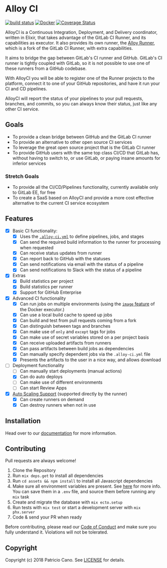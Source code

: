 # Alloy CI

[![build status](https://alloy-ci.com/projects/1/badge/master)](https://alloy-ci.com/projects/1)
[![Docker](https://img.shields.io/docker/pulls/alloyci/alloy_ci.svg)](https://hub.docker.com/r/alloyci/alloy_ci/)
[![Coverage Status](https://coveralls.io/repos/github/AlloyCI/alloy_ci/badge.svg?branch=master)](https://coveralls.io/github/AlloyCI/alloy_ci?branch=master)

AlloyCI is a Continuous Integration, Deployment, and Delivery coordinator,
written in Elixir, that takes advantage of the GitLab CI Runner, and its
capabilities as executor. It also provides its own runner, the [Alloy Runner](https://github.com/AlloyCI/alloy-runner),
which is a fork of the GitLab CI Runner, with extra capabilities.

It aims to bridge the gap between GitLab's CI runner and GitHub. GitLab's
CI runner is tightly coupled with GitLab, so it is not possible to use one of
these runners from a GitHub codebase.

With AlloyCI you will be able to register one of the Runner projects to the platform,
connect it to one of your GitHub repositories, and have it run your CI and
CD pipelines.

AlloyCI will report the status of your pipelines to your pull requests, branches,
and commits, so you can always know their status, just like any other CI service.

## Goals

- To provide a clean bridge between GitHub and the GitLab CI runner
- To provide an alternative to other open source CI services
- To leverage the great open source project that is the GitLab CI runner
- To provide GitHub users with the same top class CI/CD that GitLab has, without
  having to switch to, or use GitLab, or paying insane amounts for inferior services

### Stretch Goals

- To provide all the CI/CD/Pipelines functionality, currently available only to
  GitLab EE, for free
- To create a SaaS based on AlloyCI and provide a more cost effective alternative
  to the current CI service ecosystem

## Features

- [x] Basic CI functionality:
  - [x] Uses the [`.alloy-ci.yml`](doc/yaml/README.md) to define pipelines, jobs, and stages
  - [x] Can send the required build information to the runner for processing when requested
  - [x] Can receive status updates from runner
  - [x] Can report back to GitHub with the statuses
  - [x] Can send notifications via email with the status of a pipeline
  - [x] Can send notifications to Slack with the status of a pipeline
- [x] Extras
  - [x] Build statistics per project
  - [x] Build statistics per runner
  - [x] Support for GitHub Enterprise
- [x] Advanced CI functionality
  - [x] Can run jobs on multiple environments (using the [`image` feature](doc/docker/README.md) of the Docker executor.)
  - [x] Can use a local build cache to speed up jobs
  - [x] Can build and test from pull requests coming from a fork
  - [x] Can distinguish between tags and branches
  - [x] Can make use of `only` and `except` tags for jobs
  - [x] Can make use of secret variables stored on a per project basis
  - [x] Can receive uploaded artifacts from runners
  - [x] Can pass artifacts between build jobs as dependencies
  - [x] Can manually specify dependent jobs via the `.alloy-ci.yml` file
  - [x] Presents the artifacts to the user in a nice way, and allows download
- [ ] Deployment functionality
  - [ ] Can manually start deployments (manual actions)
  - [x] Can do auto deploys
  - [ ] Can make use of different environments
  - [ ] Can start Review Apps
- [x] [Auto Scaling Support](https://github.com/AlloyCI/alloy-runner/tree/master/docs/install/autoscaling.md) (supported directly by the runner)
  - [x] Can create runners on demand
  - [x] Can destroy runners when not in use

## Installation

Head over to our [documentation](doc/) for more information.

## Contributing

Pull requests are always welcome!

1. Clone the Repository
1. Run `mix deps.get` to install all dependencies
1. Run `cd assets && npm install` to install all Javascript dependencies
1. Make sure all environment variables are present. See [here](doc/README.md#configuration) for more info. 
   You can save them in a `.env` file, and source them before running any `mix` task
1. Create and migrate the database with `mix ecto.setup`
1. Run tests with `mix test` or start a development server with `mix phx.server`
1. Code & send your PR when ready

Before contributing, please read our [Code of Conduct](CODE_OF_CONDUCT.md) and
make sure you fully understand it. Violations will not be tolerated.

## Copyright

Copyright (c) 2018 Patricio Cano. See [LICENSE](LICENSE) for details.
